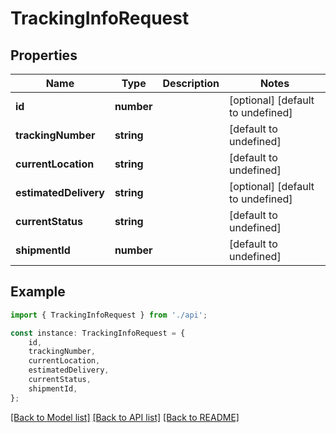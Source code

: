 # TrackingInfoRequest


## Properties

Name | Type | Description | Notes
------------ | ------------- | ------------- | -------------
**id** | **number** |  | [optional] [default to undefined]
**trackingNumber** | **string** |  | [default to undefined]
**currentLocation** | **string** |  | [default to undefined]
**estimatedDelivery** | **string** |  | [optional] [default to undefined]
**currentStatus** | **string** |  | [default to undefined]
**shipmentId** | **number** |  | [default to undefined]

## Example

```typescript
import { TrackingInfoRequest } from './api';

const instance: TrackingInfoRequest = {
    id,
    trackingNumber,
    currentLocation,
    estimatedDelivery,
    currentStatus,
    shipmentId,
};
```

[[Back to Model list]](../README.md#documentation-for-models) [[Back to API list]](../README.md#documentation-for-api-endpoints) [[Back to README]](../README.md)
